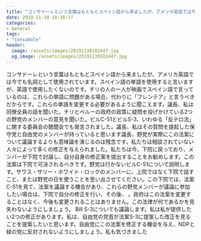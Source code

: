 ```yaml
---
title: "コンサドーレという言葉はもともとスペイン語から来ましたが、アメリカ英語では今でも名詞として使用されています。"
date: 2019-11-30 18:28:17
categories:
- General
tags:
- "consadole"
header:
  image: /assets/images/20191130182447.jpg
  og_image: /assets/images/20191130182447.jpg
---
```


コンサドーレという言葉はもともとスペイン語から来ましたが、アメリカ英語では今でも名詞として使用されています。スペイン語の単語を使用すると言いますが、英語で使用したくないのです。チリの人の一人が映画でスペイン語で言っているのは、これらの単語に問題がある場合、代わりに「フレンテア」と言うべきだからです。これらの単語を変更する必要があるように聞こえます。議長、私は同僚全員の話を聞いた。チリとペルーの政府の政策に疑問を投げかけている2つの野党のメンバーの意見を聞いた。ビルC-51とビルS-3、いわゆる「反テロ法」に関する委員会の聴聞会でも発言されました。議長、私はその質問を提起した保守党と自由党のメンバーが持っていると思います議長、野党が実際にこの法案について議論するよりも意味論を演じるのは残念です。私たちは相談されていない人々によって多くの修正を与えられました。私たちは今、下院に戻っており、メンバーが下院で討論し、自分自身の修正案を提出することをお勧めします。この法案は下院で可決されるべきです。野党は行かないビルC-51について説明します。サウス・サリー・ホワイト・ロックのメンバーに、上院ではなく下院で話すこと、または野党の日を使うことを思い出させてください。この下院では、法案C-51を見て、法案を議論する機会があり、これらの野党メンバーが議論に参加したい場合は、下院で自分の修正を行い、その後、 。政府はこの法案を変更することはなく、今後も変更されることはありません。この法律が何であるかを見失わないようにしましょう。 Bill S-3についても議論します。私は私が提供したい2つの修正があります。私は、自由党の党首が法案S-3に提案した改正を見ることを提案したいと思います。自由党にこの法案を修正する機会を与え、NDPと緑の党に反対されないようにしましょう。私も気づきました
